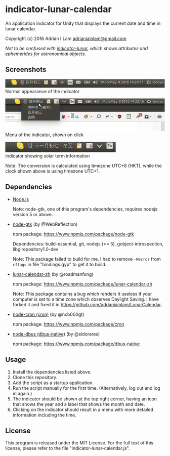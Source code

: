 # indicator-lunar-calendar

An application indicator for Unity that displays the current date and time
in lunar calendar.

Copyright (c) 2016 Adrian I Lam <adrianiainlam@gmail.com>

*Not to be confused with [indicator-lunar][1], which shows attributes and
ephemerides for astronomical objects.*

[1]: https://launchpad.net/~thebernmeister/+archive/ubuntu/ppa

## Screenshots

![indicator normal][sc1]  
Normal appearance of the indicator

![indicator menu][sc2]  
Menu of the indicator, shown on click

![indicator with solar term][sc3]  
Indicator showing solar term information

Note: The conversion is calculated using timezone UTC+8 (HKT), while the clock
shown above is using timezone UTC+1.

[sc1]: screenshots/sc1.png
[sc2]: screenshots/sc2.png
[sc3]: screenshots/sc3.png

## Dependencies

 - [Node.js][2]
   
   Note: node-gtk, one of this program's dependencies, requires nodejs version
   5 or above.
   
   [2]: https://nodejs.org/en/

 - [node-gtk][3] (by @WebReflection)
 
   npm package: https://www.npmjs.com/package/node-gtk
   
   Dependencies: build-essential, git, nodejs (>= 5), gobject-introspection,
   libgirepository1.0-dev
   
   Note: This package failed to build for me. I had to remove `-Werror` from
   `cflags` in file "bindings.gyp" to get it to build.
   
   [3]: https://github.com/WebReflection/node-gtk
   
 - [lunar-calendar-zh][4] (by @roadmanfong)

   npm package: https://www.npmjs.com/package/lunar-calendar-zh
   
   Note: This package contains a bug which renders it useless if your computer
   is set to a time zone which observes Daylight Saving. I have forked it and
   fixed it in <https://github.com/adrianiainlam/LunarCalendar>.
   
   [4]: https://github.com/roadmanfong/LunarCalendar
   
 - [node-cron (cron)][5] (by @ncb000gt)
 
   npm package: https://www.npmjs.com/package/cron
   
   [5]: https://github.com/ncb000gt/node-cron
   
 - [node-dbus (dbus-native)][6] (by @sidorares)
 
   npm package: https://www.npmjs.com/package/dbus-native
   
   [6]: https://github.com/sidorares/node-dbus

## Usage

 1. Install the dependencies listed above.
 2. Clone this repository.
 3. Add the script as a startup application.
 4. Run the script manually for the first time. (Alternatively, log out
    and log in again.)
 5. The indicator should be shown at the top right corner, having an icon
    that shows the year and a label that shows the month and date.
 6. Clicking on the indicator should result in a menu with more detailed
    information including the time.

## License

This program is released under the MIT License. For the full text of this
license, please refer to the file "indicator-lunar-calendar.js".
